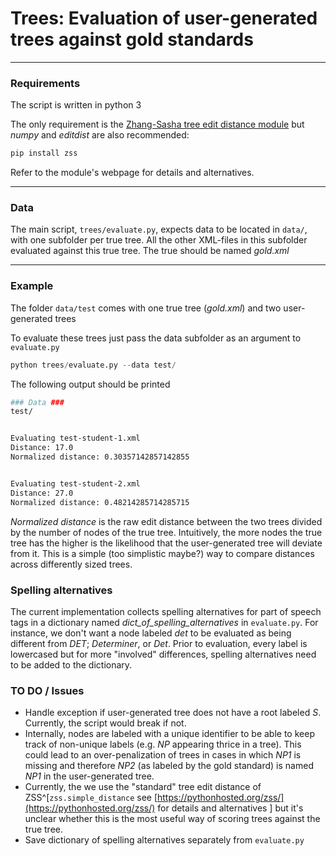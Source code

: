 # Trees: Evaluation of user-generated trees against gold standards

***

### Requirements

The script is written in python 3

The only requirement is the [Zhang-Sasha tree edit distance module](https://pythonhosted.org/zss/) but *numpy* and *editdist* are also recommended:

```bash
pip install zss
```

Refer to the module's webpage for details and alternatives.


***
### Data

The main script, `trees/evaluate.py`, expects data to be located in `data/`, with one subfolder per true tree. All the other XML-files in this subfolder evaluated against this true tree. The true should be named *gold.xml*

***

### Example
The folder `data/test` comes with one true tree (*gold.xml*) and two user-generated trees

To evaluate these trees just pass the data subfolder as an argument to `evaluate.py`

```python
python trees/evaluate.py --data test/ 
```

The following output should be printed

```bash
### Data ###
test/


Evaluating test-student-1.xml
Distance: 17.0
Normalized distance: 0.30357142857142855


Evaluating test-student-2.xml
Distance: 27.0
Normalized distance: 0.48214285714285715
```

*Normalized distance* is the raw edit distance between the two trees divided by the number of nodes of the true tree. Intuitively, the more nodes the true tree has the higher is the likelihood that the user-generated tree will deviate from it. This is a simple (too simplistic maybe?) way to compare distances across differently sized trees.


### Spelling alternatives
The current implementation collects spelling alternatives for part of speech tags in a dictionary named *dict_of_spelling_alternatives* in `evaluate.py`. For instance, we don't want a node labeled *det* to be evaluated as being different from *DET*; *Determiner*, or *Det*. Prior to evaluation, every label is lowercased but for more "involved" differences, spelling alternatives need to be added to the dictionary.


### TO DO / Issues

  * Handle exception if user-generated tree does not have a root labeled *S*. Currently, the script would break if not. 
  * Internally, nodes are labeled with a unique identifier to be able to keep track of non-unique labels (e.g. *NP* appearing thrice in a tree). This could lead to an over-penalization of trees in cases in which *NP1* is missing and therefore *NP2* (as labeled by the gold standard) is named *NP1* in the user-generated tree.
  * Currently, the we use the "standard" tree edit distance of ZSS^[`zss.simple_distance` see [https://pythonhosted.org/zss/](https://pythonhosted.org/zss/) for details and alternatives ] but it's unclear whether this is the most useful way of scoring trees against the true tree.
  * Save dictionary of spelling alternatives separately from `evaluate.py`